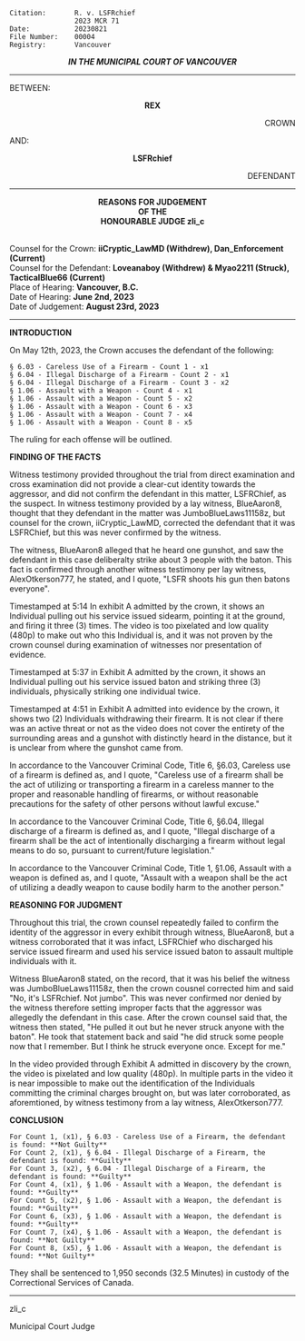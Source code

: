 	Citation:    	R. v. LSFRchief
	             	2023 MCR 71
	Date:        	20230821
	File Number: 	00004
	Registry:    	Vancouver

<p align="center"><b><i>
                IN THE MUNICIPAL COURT OF VANCOUVER
</b></i>

---

BETWEEN:
<p align="center"><b>        REX                </b>
<p align="right">        CROWN
<p>                AND:
<p align="center"><b>        LSFRchief            </b>
<p align="right">        DEFENDANT

---
    
<p align="center"><b>        
                REASONS FOR JUDGEMENT
<br>                OF THE
<br>                HONOURABLE JUDGE zli_c

</b>

<br>                Counsel for the Crown: **iiCryptic_LawMD (Withdrew), Dan_Enforcement (Current)**
<br>                Counsel for the Defendant: **Loveanaboy (Withdrew) & Myao2211 (Struck), TacticalBlue66 (Current)**
<br>                Place of Hearing: **Vancouver, B.C.**
<br>                Date of Hearing: **June 2nd, 2023**
<br>                Date of Judgement: **August 23rd, 2023**

---

**INTRODUCTION**

On May 12th, 2023, the Crown accuses the defendant of the following:

	§ 6.03 - Careless Use of a Firearm - Count 1 - x1
	§ 6.04 - Illegal Discharge of a Firearm - Count 2 - x1
	§ 6.04 - Illegal Discharge of a Firearm - Count 3 - x2
	§ 1.06 - Assault with a Weapon - Count 4 - x1
	§ 1.06 - Assault with a Weapon - Count 5 - x2
	§ 1.06 - Assault with a Weapon - Count 6 - x3
	§ 1.06 - Assault with a Weapon - Count 7 - x4
	§ 1.06 - Assault with a Weapon - Count 8 - x5

The ruling for each offense will be outlined.

**FINDING OF THE FACTS**

Witness testimony provided throughout the trial from direct examination and cross examination did not provide a clear-cut identity towards the aggressor, and did not confirm the defendant in this matter, LSFRChief, as the suspect. In witness testimony provided by a lay witness, BlueAaron8, thought that they defendant in the matter was JumboBlueLaws11158z, but counsel for the crown, iiCryptic_LawMD, corrected the defendant that it was LSFRChief, but this was never confirmed by the witness.

The witness, BlueAaron8 alleged that he heard one gunshot, and saw the defendant in this case deliberalty strike about 3 people with the baton. This fact is confirmed through another witness testimony per lay witness, AlexOtkerson777, he stated, and I quote, "LSFR shoots his gun then batons everyone".

Timestamped at 5:14 In exhibit A admitted by the crown, it shows an Individual pulling out his service issued sidearm, pointing it at the ground, and firing it three (3) times. The video is too pixelated and low quality (480p) to make out who this Individual is, and it was not proven by the crown counsel during examination of witnesses nor presentation of evidence.

Timestamped at 5:37 in Exhibit A admitted by the crown, it shows an Individual pulling out his service issued baton and striking three (3) individuals, physically striking one individual twice.

Timestamped at 4:51 in Exhibit A admitted into evidence by the crown, it shows two (2) Individuals withdrawing their firearm. It is not clear if there was an active threat or not as the video does not cover the entirety of the surrounding areas and a gunshot with distinctly heard in the distance, but it is unclear from where the gunshot came from.

In accordance to the Vancouver Criminal Code, Title 6, §6.03, Careless use of a firearm is defined as, and I quote, "Careless use of a firearm shall be the act of utilizing or transporting a firearm in a careless manner to the proper and reasonable handling of firearms, or without reasonable precautions for the safety of other persons without lawful excuse."

In accordance to the Vancouver Criminal Code, Title 6, §6.04, Illegal discharge of a firearm is defined as, and I quote, "Illegal discharge of a firearm shall be the act of intentionally discharging a firearm without legal means to do so, pursuant to current/future legislation."

In accordance to the Vancouver Criminal Code, Title 1, §1.06, Assault with a weapon is defined as, and I quote, "Assault with a weapon shall be the act of utilizing a deadly weapon to cause bodily harm to the another person."

**REASONING FOR JUDGMENT**

Throughout this trial, the crown counsel repeatedly failed to confirm the identity of the aggressor in every exhibit through witness, BlueAaron8, but a witness corroborated that it was infact, LSFRChief who discharged his service issued firearm and used his service issued baton to assault multiple individuals with it.

Witness BlueAaron8 stated, on the record, that it was his belief the witness was JumboBlueLaws11158z, then the crown cousnel corrected him and said "No, it's LSFRchief. Not jumbo". This was never confirmed nor denied by the witness therefore setting improper facts that the aggressor was allegedly the defendant in this case. After the crown counsel said that, the witness then stated, "He pulled it out but he never struck anyone with the baton". He took that statement back and said "he did struck some people now that I remember. But I think he struck everyone once. Except for me."

In the video provided through Exhibit A admitted in discovery by the crown, the video is pixelated and low quality (480p). In multiple parts in the video it is near impossible to make out the identification of the Individuals committing the criminal charges brought on, but was later corroborated, as aforemtioned, by witness testimony from a lay witness, AlexOtkerson777.

**CONCLUSION**

	For Count 1, (x1), § 6.03 - Careless Use of a Firearm, the defendant is found: **Not Guilty**
	For Count 2, (x1), § 6.04 - Illegal Discharge of a Firearm, the defendant is found: **Guilty**
	For Count 3, (x2), § 6.04 - Illegal Discharge of a Firearm, the defendant is found: **Guilty**
	For Count 4, (x1), § 1.06 - Assault with a Weapon, the defendant is found: **Guilty**
	For Count 5, (x2), § 1.06 - Assault with a Weapon, the defendant is found: **Guilty**
	For Count 6, (x3), § 1.06 - Assault with a Weapon, the defendant is found: **Guilty**
	For Count 7, (x4), § 1.06 - Assault with a Weapon, the defendant is found: **Not Guilty**
	For Count 8, (x5), § 1.06 - Assault with a Weapon, the defendant is found: **Not Guilty**

They shall be sentenced to 1,950 seconds (32.5 Minutes) in custody of the Correctional Services of Canada.

--- 

zli_c

Municipal Court Judge
